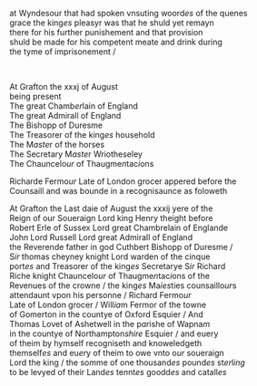 ---
---
<div><div><p>at Wyndesour that had spoken vnsuting woord<i>es</i> of the quenes
		<br />grace the king<i>es</i> pleasyr was that he shuld yet remayn
		<br />there for his further punishement and that provision
		<br />shuld be made for his competent meate and drink during
		<br />the tyme of imprisonement /
	</p>
<br /></div>
   <div>
      <p>
		At Grafton the xxxj of August
		<br />being present
		<br />The great Chamb<i>er</i>lain of England
		<br />The great Admirall of England
		<br />The Bishopp of Duresme 
		<br />The Treasorer of the king<i>es</i> household
		<br />The M<i>aste</i>r of the horses
		<br />The Secretary M<i>aste</i>r Wriotheseley
		<br />The Chauncelo<i>ur</i> of Thaugme<i>n</i>tac<i>i</i>ons
	</p>
      <p>
		Richarde Fermo<i>ur</i> Late of London grocer appered before the
		<br />Counsaill and was bounde in a recognisaunce as foloweth
	</p>
      <p>
		At Grafton the Last daie of August the xxxij yere of the
		<br />Reign of our Soueraign Lord king Henry theight before
		<br />Robert Erle of Sussex Lord great Chambrelain of Englande
		<br />John Lord Russell Lord great Admirall of England
		<br />the Reverende father in god Cuthbert Bishopp of Duresme /
		<br />S<i>ir</i> thomas cheyney knight Lord warden of the cinque
		<br />port<i>es</i> and Treasorer of the king<i>es</i> Secretarye S<i>ir</i> Richard
		<br />Riche knight Chauncelo<i>ur</i> of Thaugme<i>n</i>tac<i>i</i>ons of the
		<br />Revenues of the crowne / the king<i>es</i> Ma<i>ies</i>ties counsaillo<i>ur</i>s
		<br />attendaunt vpon his personne / Richard Fermo<i>ur</i>
		<br />Late of London grocer / Will<i>ia</i>m Fermor of the towne
		<br />of Gomerton in the countye of Oxford Esquier / And
		<br />Thomas Lovet of Ashetwell in the p<i>ar</i>ishe of Wapna<i>m</i>
		<br />in the countye of Northampton<i>shire</i> Esquier / and euery
		<br />of theim by hymself recogniseth and knoweledgeth
		<br />themself<i>es</i> and eu<i>er</i>y of theim to owe vnto o<i>ur</i> soueraign
		<br />Lord the king / the so<i>m</i>me of one thousand<i>es</i> pound<i>es</i> st<i>er</i>l<i>ing</i>
		<br />to be levyed of their Land<i>es</i> te<i>n</i>nt<i>es</i> goodd<i>es</i> and catall<i>es</i>
	</p>
	</div></div>